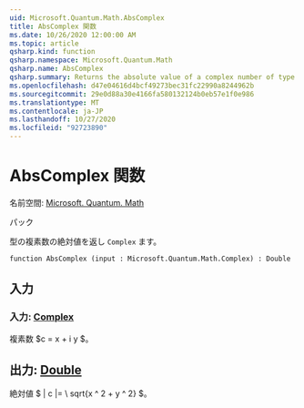 ```yaml
---
uid: Microsoft.Quantum.Math.AbsComplex
title: AbsComplex 関数
ms.date: 10/26/2020 12:00:00 AM
ms.topic: article
qsharp.kind: function
qsharp.namespace: Microsoft.Quantum.Math
qsharp.name: AbsComplex
qsharp.summary: Returns the absolute value of a complex number of type `Complex`.
ms.openlocfilehash: d47e04616d4bcf49273bec31fc22990a8244962b
ms.sourcegitcommit: 29e0d88a30e4166fa580132124b0eb57e1f0e986
ms.translationtype: MT
ms.contentlocale: ja-JP
ms.lasthandoff: 10/27/2020
ms.locfileid: "92723890"
---
```

# <a name="abscomplex-function"></a>AbsComplex 関数

名前空間: [Microsoft. Quantum. Math](xref:Microsoft.Quantum.Math)

パック [](https://nuget.org/packages/)


型の複素数の絶対値を返し `Complex` ます。

```qsharp
function AbsComplex (input : Microsoft.Quantum.Math.Complex) : Double
```


## <a name="input"></a>入力

### <a name="input--complex"></a>入力: [Complex](xref:Microsoft.Quantum.Math.Complex)

複素数 $c = x + i y $。



## <a name="output--double"></a>出力: [Double](xref:microsoft.quantum.lang-ref.double)

絶対値 $ | c |= \ sqrt{x ^ 2 + y ^ 2} $。